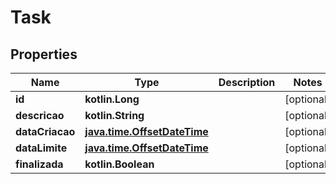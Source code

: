 
# Task

## Properties
Name | Type | Description | Notes
------------ | ------------- | ------------- | -------------
**id** | **kotlin.Long** |  |  [optional]
**descricao** | **kotlin.String** |  |  [optional]
**dataCriacao** | [**java.time.OffsetDateTime**](java.time.OffsetDateTime.md) |  |  [optional]
**dataLimite** | [**java.time.OffsetDateTime**](java.time.OffsetDateTime.md) |  |  [optional]
**finalizada** | **kotlin.Boolean** |  |  [optional]



